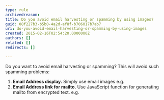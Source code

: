 ```yaml
---
type: rule
archivedreason: 
title: Do you avoid email harvesting or spamming by using images?
guid: 08f227b3-b5b0-4a2d-af8f-b706017b7ab7
uri: do-you-avoid-email-harvesting-or-spamming-by-using-images
created: 2015-02-16T02:54:20.0000000Z
authors: []
related: []
redirects: []

---
```



<p> Do you want to avoid email harvesting or spamming? This will avoid such spamming problems&#58; </p><ol><li><strong>Email Address display.</strong> Simply use email images e.g. 
   </li><li>
         <strong>Email Address link for mailto.</strong> Use JavaScript function for generating mailto from encrypted text. e.g.
   </li></ol>
<br><excerpt class='endintro'></excerpt><br>



